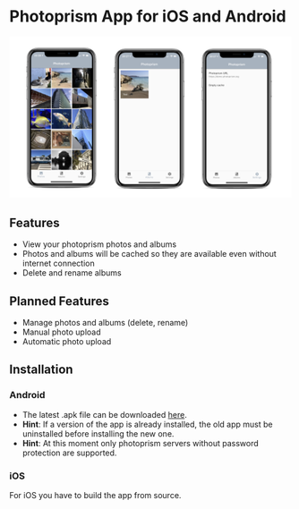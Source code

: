 # Photoprism App for iOS and Android

![alt text](assets/iphone_photo.png "iPhone App Photos View")

## Features
- View your photoprism photos and albums
- Photos and albums will be cached so they are available even without internet connection
- Delete and rename albums

## Planned Features
- Manage photos and albums (delete, rename)
- Manual photo upload
- Automatic photo upload

## Installation
### Android
- The latest .apk file can be downloaded [here](https://github.com/photoprism/photoprism-mobile/releases/download/latest/photoprism.apk).
- **Hint**: If a version of the app is already installed, the old app must be uninstalled before installing the new one.
- **Hint**: At this moment only photoprism servers without password protection are supported.

### iOS
For iOS you have to build the app from source.
